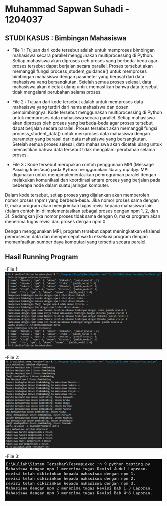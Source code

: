 # Muhammad Sapwan Suhadi - 1204037
## STUDI KASUS : Bimbingan Mahasiswa

- File 1 : Tujuan dari kode tersebut adalah untuk memproses bimbingan mahasiswa secara parallel menggunakan multiprocessing di Python. Setiap mahasiswa akan diproses oleh proses yang berbeda-beda agar proses tersebut dapat berjalan secara parallel. Proses tersebut akan memanggil fungsi process_student_guidance() untuk memproses bimbingan mahasiswa dengan parameter yang berasal dari data mahasiswa yang bersangkutan. Setelah semua proses selesai, data mahasiswa akan dicetak ulang untuk memastikan bahwa data tersebut tidak mengalami perubahan selama proses.

- File 2 : Tujuan dari kode tersebut adalah untuk memproses data mahasiswa yang terdiri dari nama mahasiswa dan dosen pembimbingnya. Kode tersebut menggunakan multiprocessing di Python untuk memproses data mahasiswa secara parallel. Setiap mahasiswa akan diproses oleh proses yang berbeda-beda agar proses tersebut dapat berjalan secara parallel. Proses tersebut akan memanggil fungsi process_student_data() untuk memproses data mahasiswa dengan parameter yang berasal dari data mahasiswa yang bersangkutan. Setelah semua proses selesai, data mahasiswa akan dicetak ulang untuk memastikan bahwa data tersebut tidak mengalami perubahan selama proses.


- File 3 : Kode tersebut merupakan contoh penggunaan MPI (Message Passing Interface) pada Python menggunakan library mpi4py. MPI digunakan untuk mengimplementasikan pemrograman paralel dengan melakukan komunikasi dan koordinasi antara proses yang berjalan pada beberapa node dalam suatu jaringan komputer.

Dalam kode tersebut, setiap proses yang dijalankan akan memperoleh nomor proses (npm) yang berbeda-beda. Jika nomor proses sama dengan 0, maka program akan mengirimkan tugas revisi kepada mahasiswa lain (dalam contoh ini diimplementasikan sebagai proses dengan npm 1, 2, dan 3). Sedangkan jika nomor proses tidak sama dengan 0, maka program akan menerima tugas revisi dari proses dengan npm 0.

Dengan menggunakan MPI, program tersebut dapat meningkatkan efisiensi pemrosesan data dan mempercepat waktu eksekusi program dengan memanfaatkan sumber daya komputasi yang tersedia secara paralel.

## Hasil Running Program

-File 1:
![Running](output_file1.png)

-File 2:
![Running](output_file2.png)

-File 3:
![Running](output_file3.png)